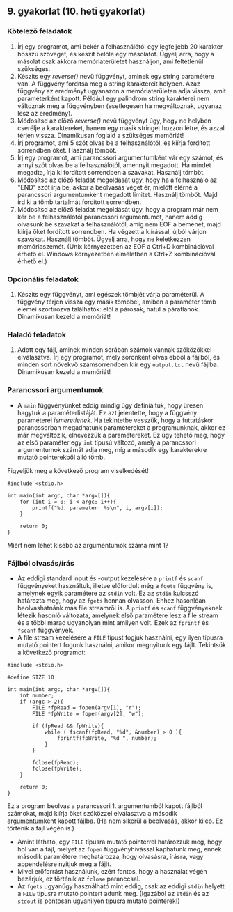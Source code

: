 ## 9. gyakorlat (10. heti gyakorlat)

### Kötelező feladatok

1. Írj egy programot, ami bekér a felhasználótól egy legfeljebb 20 karakter hosszú szöveget, és készít belőle egy másolatot. Ügyelj arra, hogy a másolat csak akkora memóriaterületet használjon, ami feltétlenül szükséges.
1. Készíts egy _reverse()_ nevű függvényt, aminek egy string paramétere van. A függvény fordítsa meg a string karaktereit helyben. Azaz függvény az eredményt ugyanazon a memóriaterületen adja vissza, amit paraméterként kapott. Például egy palindrom string karakterei nem változnak meg a függvényben (esetlegesen ha megváltoznak, ugyanaz lesz az eredmény).
1. Módosítsd az előző _reverse()_ nevű függvényt úgy, hogy ne helyben cserélje a karaktereket, hanem egy másik stringet hozzon létre, és azzal térjen vissza. Dinamikusan foglald a szükséges memóriát!
1. Írj programot, ami 5 szót olvas be a felhasználótól, és kiírja fordított sorrendben őket. Használj tömböt.
1. Írj egy programot, ami parancssori argumentumként vár egy számot, és annyi szót olvas be a felhasználótól, amennyit megadott. Ha mindet megadta, írja ki fordított sorrendben a szavakat. Használj tömböt.
1. Módosítsd az előző feladat megoldását úgy, hogy ha a felhasználó az "END" szót írja be, akkor a beolvasás véget ér, mielőtt elérné a parancssori argumentumként megadott limitet. Használj tömböt. Majd írd ki a tömb tartalmát fordított sorrendben.
1. Módosítsd az előző feladat megoldását úgy, hogy a program már nem kér be a felhasználótól parancssori argumentumot, hanem addig olvasunk be szavakat a felhasználótól, amíg nem EOF a bemenet, majd kiírja őket fordított sorrendben. Ha végzett a kiírással, újból várjon szavakat. Használj tömböt. Ügyelj arra, hogy ne keletkezzen memóriaszemét. (Unix környezetben az EOF a Ctrl+D kombinációval érhető el. Windows környezetben elméletben a Ctrl+Z kombinációval érhető el.)

### Opcionális feladatok

1. Készíts egy függvényt, ami egészek tömbjét várja paraméterül. A függvény térjen vissza egy másik tömbbel, amiben a paraméter tömb elemei szortírozva találhatók: elöl a párosak, hátul a páratlanok. Dinamikusan kezeld a memóriát!

### Haladó feladatok

1. Adott egy fájl, aminek minden sorában számok vannak szóközökkel elválasztva. Írj egy programot, mely soronként olvas ebből a fájlból, és minden sort növekvő számsorrendben kiír egy `output.txt` nevű fájlba. Dinamikusan kezeld a memóriát!

### Parancssori argumentumok
- A `main` függvényünket eddig mindig úgy definiáltuk, hogy üresen hagytuk a paraméterlistáját. Ez azt jelentette, hogy a függvény paraméterei _ismeretlenek_. Ha tekintetbe vesszük, hogy a futtatáskor parancssorban megadhatunk paramétereket a programunknak, akkor ez már megváltozik, elnevezzük a paramétereket. Ez úgy tehető meg, hogy az első paraméter egy `int` típusú változó, amely a parancssori argumentumok számát adja meg, míg a második egy karakterekre mutató pointerekből álló tömb.

Figyeljük meg a következő program viselkedését!
```
#include <stdio.h>

int main(int argc, char *argv[]){
    for (int i = 0; i < argc; i++){
        printf("%d. parameter: %s\n", i, argv[i]);
    }
    
    return 0;
}
```
Miért nem lehet kisebb az argumentumok száma mint 1?

### Fájlból olvasás/írás

- Az eddigi standard input és -output kezelésére a `printf` és `scanf` függvényeket használtuk, illetve előfordult még a `fgets` függvény is, amelynek egyik paramétere az `stdin` volt. Ez az `stdin` kulcsszó határozta meg, hogy az `fgets` honnan olvasson. Ehhez hasonlóan beolvashatnánk más file streamről is. A `printf` és `scanf` függvényeknek létezik hasonló változata, amelynek első paramétere lesz a file stream és a többi marad ugyanolyan mint amilyen volt. Ezek az `fprintf` és `fscanf` függvények.
- A file stream kezelésére a `FILE` típust fogjuk használni, egy ilyen típusra mutató pointert fogunk használni, amikor megnyitunk egy fájlt.
Tekintsük a következő programot:
```
#include <stdio.h>

#define SIZE 10

int main(int argc, char *argv[]){
    int number;
    if (argc > 2){
        FILE *fpRead = fopen(argv[1], "r");
        FILE *fpWrite = fopen(argv[2], "w");
        
        if (fpRead && fpWrite){
            while ( fscanf(fpRead, "%d", &number) > 0 ){
                fprintf(fpWrite, "%d ", number);
            }
        }
        
        fclose(fpRead);
        fclose(fpWrite);
    }

    return 0;
}
```

Ez a program beolvas a parancssori 1. argumentumból kapott fájlból számokat, majd kiírja őket szóközzel elválasztva a második argumentumként kapott fájlba. (Ha nem sikerül a beolvasás, akkor kilép. Ez történik a fájl végén is.)
- Amint látható, egy `FILE` típusra mutató pointerrel határozzuk meg, hogy hol van a fájl, melyet az `fopen` függvényhívással kaphatunk meg, ennek második paramétere meghatározza, hogy olvasásra, írásra, vagy appendelésre nyitjuk meg a fájlt.
- Mivel erőforrást használunk, ezért fontos, hogy a használat végén bezárjuk, ez történik az `fclose` paranccsal.
- Az `fgets` ugyanúgy használható mint eddig, csak az eddigi `stdin` helyett a `FILE` típusra mutató pointert adunk meg. (Igazából az `stdin` és az `stdout` is pontosan ugyanilyen típusra mutató pointerek!)

